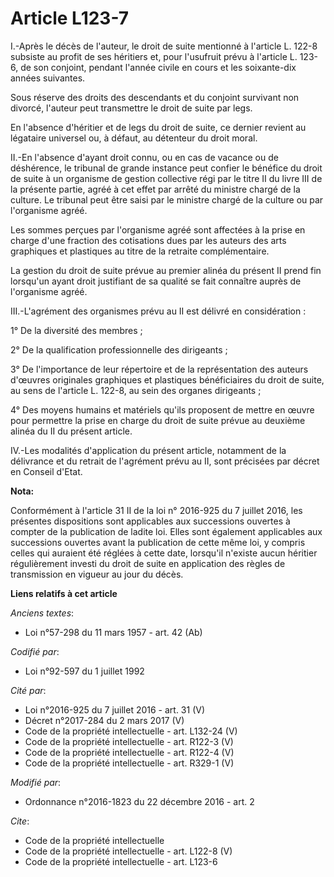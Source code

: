 # Article L123-7

I.-Après le décès de l'auteur, le droit de suite mentionné à l'article L. 122-8 subsiste au profit de ses héritiers et, pour
l'usufruit prévu à l'article L. 123-6, de son conjoint, pendant l'année civile en cours et les soixante-dix années
suivantes. 

Sous réserve des droits des descendants et du conjoint survivant non divorcé, l'auteur peut transmettre le droit de suite par
legs. 

En l'absence d'héritier et de legs du droit de suite, ce dernier revient au légataire universel ou, à défaut, au détenteur du
droit moral. 

II.-En l'absence d'ayant droit connu, ou en cas de vacance ou de déshérence, le tribunal de grande instance peut confier le
bénéfice du droit de suite à un organisme de gestion collective régi par le titre II du livre III de la présente partie,
agréé à cet effet par arrêté du ministre chargé de la culture. Le tribunal peut être saisi par le ministre chargé de la
culture ou par l'organisme agréé. 

Les sommes perçues par l'organisme agréé  sont affectées à la prise en charge d'une fraction des cotisations dues par les
auteurs des arts graphiques et plastiques au titre de la retraite complémentaire. 

La gestion du droit de suite prévue au premier alinéa du présent II prend fin lorsqu'un ayant droit justifiant de sa qualité
se fait connaître auprès de l'organisme agréé. 

III.-L'agrément des organismes  prévu au II est délivré en considération : 

1° De la diversité des membres  ; 

2° De la qualification professionnelle des dirigeants ; 

3° De l'importance de leur répertoire et de la représentation des auteurs d'œuvres originales graphiques et plastiques
bénéficiaires du droit de suite, au sens de l'article L. 122-8, au sein des organes dirigeants ; 

4° Des moyens humains et matériels qu'ils proposent de mettre en œuvre pour permettre la prise en charge du droit de suite
prévue au deuxième alinéa du II du présent article. 

IV.-Les modalités d'application du présent article, notamment de la délivrance et du retrait de l'agrément prévu au II, sont
précisées par décret en Conseil d'Etat.

**Nota:**

Conformément à l'article 31 II de la loi n° 2016-925 du 7 juillet 2016, les présentes dispositions sont applicables aux
successions ouvertes à compter de la publication de ladite loi. Elles sont également applicables aux successions ouvertes
avant la publication de cette même loi, y compris celles qui auraient été réglées à cette date, lorsqu'il n'existe aucun
héritier régulièrement investi du droit de suite en application des règles de transmission en vigueur au jour du décès.

**Liens relatifs à cet article**

_Anciens textes_:

  - Loi n°57-298 du 11 mars 1957 - art. 42 (Ab)

_Codifié par_:

  - Loi n°92-597 du 1 juillet 1992

_Cité par_:

  - Loi n°2016-925 du 7 juillet 2016 - art. 31 (V)
  - Décret n°2017-284 du 2 mars 2017 (V)
  - Code de la propriété intellectuelle - art. L132-24 (V)
  - Code de la propriété intellectuelle - art. R122-3 (V)
  - Code de la propriété intellectuelle - art. R122-4 (V)
  - Code de la propriété intellectuelle - art. R329-1 (V)

_Modifié par_:

  - Ordonnance n°2016-1823 du 22 décembre 2016 - art. 2

_Cite_:

  - Code de la propriété intellectuelle
  - Code de la propriété intellectuelle - art. L122-8 (V)
  - Code de la propriété intellectuelle - art. L123-6
